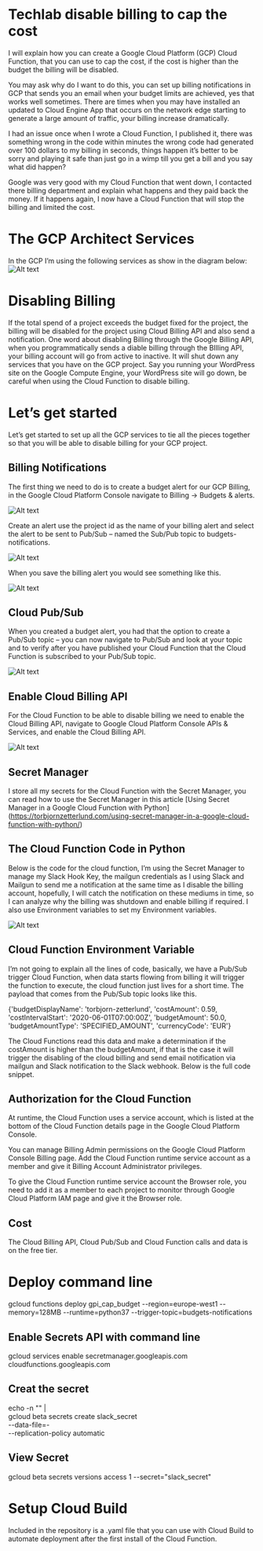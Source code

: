 # Techlab disable billing to cap the cost

I will explain how you can create a Google Cloud Platform (GCP) Cloud Function, that you can use to cap the cost, if the cost is higher than the budget the billing will be disabled.

You may ask why do I want to do this, you can set up billing notifications in GCP that sends you an email when your budget limits are achieved, yes that works well sometimes. There are times when you may have installed an updated to Cloud Engine App that occurs on the network edge starting to generate a large amount of traffic, your billing increase dramatically.

I had an issue once when I wrote a Cloud Function, I published it, there was something wrong in the code within minutes the wrong code had generated over 100 dollars to my billing in seconds, things happen it’s better to be sorry and playing it safe than just go in a wimp till you get a bill and you say what did happen?

Google was very good with my Cloud Function that went down, I contacted there billing department and explain what happens and they paid back the money. If it happens again, I now have a Cloud Function that will stop the billing and limited the cost.

# The GCP Architect Services
In the GCP I’m using the following services as show in the diagram below:
![Alt text](https://storage.googleapis.com/wordpress_file_storage/2020/06/2fa8ace5-disable-billing-function.png "GCP Architecture")

# Disabling Billing
If the total spend of a project exceeds the budget fixed for the project, the billing will be disabled for the project using Cloud Billing API and also send a notification. One word about disabling Billing through the Google Billing API, when you programmatically sends a diable billing through the BIlling API, your billing account will go from active to inactive. It will shut down any services that you have on the GCP project. Say you running your WordPress site on the Google Compute Engine, your WordPress site will go down, be careful when using the Cloud Function to disable billing.

# Let’s get started
Let’s get started to set up all the GCP services to tie all the pieces together so that you will be able to disable billing for your GCP project.

## Billing Notifications
The first thing we need to do is to create a budget alert for our GCP Billing, in the Google Cloud Platform Console navigate to Billing -> Budgets & alerts.

![Alt text](https://storage.googleapis.com/wordpress_file_storage/2020/06/2fa8ace5-disable-billing-function.png "GCP Architecture")

Create an alert use the project id as the name of your billing alert and select the alert to be sent to Pub/Sub – named the Sub/Pub topic to budgets-notifications.

![Alt text](https://storage.googleapis.com/wordpress_file_storage/2020/06/3bc17977-cloud-billing-pubsub.png "GCP Billing Alerts")

When you save the billing alert you would see something like this.

![Alt text](https://storage.googleapis.com/wordpress_file_storage/2020/06/3fb7fb9f-budget-alert.png "GCP Budget Alert")

## Cloud Pub/Sub
When you created a budget alert, you had that the option to create a Pub/Sub topic – you can now navigate to Pub/Sub and look at your topic and to verify after you have published your Cloud Function that the Cloud Function is subscribed to your Pub/Sub topic.

![Alt text](https://storage.googleapis.com/wordpress_file_storage/2020/06/ce844aa6-pubsub-topic-subscriptions.png "GCP Pub/Sub Topic")

## Enable Cloud Billing API
For the Cloud Function to be able to disable billing we need to enable the Cloud Billing API, navigate to Google Cloud Platform Console APIs & Services, and enable the Cloud Billing API.

![Alt text](https://storage.googleapis.com/wordpress_file_storage/2020/06/fc91741a-cloudbilling.png "GCP Billing API")

## Secret Manager
I store all my secrets for the Cloud Function with the Secret Manager, you can read how to use the Secret Manager in this article [Using Secret Manager in a Google Cloud Function with Python] (https://torbjornzetterlund.com/using-secret-manager-in-a-google-cloud-function-with-python/)

## The Cloud Function Code in Python
Below is the code for the cloud function, I’m using the Secret Manager to manage my Slack Hook Key, the mailgun credentials as I using Slack and Mailgun to send me a notification at the same time as I disable the billing account, hopefully, I will catch the notification on these mediums in time, so I can analyze why the billing was shutdown and enable billing if required. I also use Environment variables to set my Environment variables.

![Alt text](https://storage.googleapis.com/wordpress_file_storage/2020/06/8dcc2de3-cloudfunctionenvironmentvariable.png "GCP Cloud Function Environment Variable")

## Cloud Function Environment Variable
I’m not going to explain all the lines of code, basically, we have a Pub/Sub trigger Cloud Function, when data starts flowing from billing it will trigger the function to execute, the cloud function just lives for a short time. The payload that comes from the Pub/Sub topic looks like this.

{'budgetDisplayName': 'torbjorn-zetterlund', 'costAmount': 0.59, 'costIntervalStart': '2020-06-01T07:00:00Z', 'budgetAmount': 50.0, 'budgetAmountType': 'SPECIFIED_AMOUNT', 'currencyCode': 'EUR'}

The Cloud Functions read this data and make a determination if the costAmount is higher than the budgetAmount, if that is the case it will trigger the disabling of the cloud billing and send email notification via mailgun and Slack notification to the Slack webhook. Below is the full code snippet.

## Authorization for the Cloud Function
At runtime, the Cloud Function uses a service account, which is listed at the bottom of the Cloud Function details page in the Google Cloud Platform Console.

You can manage Billing Admin permissions on the Google Cloud Platform Console Billing page. Add the Cloud Function runtime service account as a member and give it Billing Account Administrator privileges.

To give the Cloud Function runtime service account the Browser role, you need to add it as a member to each project to monitor through Google Cloud Platform IAM page and give it the Browser role.

## Cost
The Cloud Billing API, Cloud Pub/Sub and Cloud Function calls and data is on the free tier.

# Deploy command line
gcloud functions deploy gpi_cap_budget --region=europe-west1 --memory=128MB --runtime=python37 --trigger-topic=budgets-notifications

## Enable Secrets API with command line
gcloud services enable secretmanager.googleapis.com cloudfunctions.googleapis.com

## Creat the secret
echo -n "<slack url>" | \
    gcloud beta secrets create slack_secret \
      --data-file=- \
      --replication-policy automatic

## View Secret
gcloud beta secrets versions access 1 --secret="slack_secret"

# Setup Cloud Build
Included in the repository is a .yaml file that you can use with Cloud Build to automate deployment after the first install of the Cloud Function.
